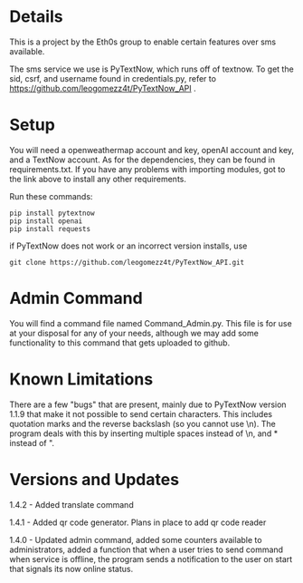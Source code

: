 # Details
 This is a project by the Eth0s group to enable certain features over sms available.
 
 The sms service we use is PyTextNow, which runs off of textnow. To get the sid, csrf, and username found in
 credentials.py, refer to https://github.com/leogomezz4t/PyTextNow_API .
 
# Setup
 You will need a openweathermap account and key, openAI account and key, and a TextNow account. As for the dependencies,
 they can be found in requirements.txt. If you have any problems with importing modules, got to the link above to 
 install any other requirements.
 
Run these commands:

    pip install pytextnow
    pip install openai
    pip install requests

if PyTextNow does not work or an incorrect version installs, use

    git clone https://github.com/leogomezz4t/PyTextNow_API.git
 # Admin Command
 You will find a command file named Command_Admin.py. This file is for use at your disposal for any of your needs,
 although we may add some functionality to this command that gets uploaded to github.
 # Known Limitations
 There are a few "bugs" that are present, mainly due to PyTextNow version 1.1.9 that make it not possible to send 
 certain characters. This includes quotation marks and the reverse backslash (so you cannot use \n). The program deals 
 with this by inserting multiple spaces instead of \n, and * instead of ".
 # Versions and Updates
 1.4.2 - Added translate command

 1.4.1 - Added qr code generator. Plans in place to add qr code reader

 1.4.0  -  Updated admin command, added some counters available to administrators, added a function that when a user 
 tries to send command when service is offline, the program sends a notification to the user on start that signals its
  now online status.

